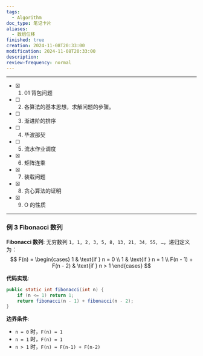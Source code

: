 ```yaml
---
tags:
  - Algorithm
doc_type: 笔记卡片
aliases:
  - 数组位移
finished: true
creation: 2024-11-08T20:33:00
modification: 2024-11-08T20:33:00
description: 
review-frequency: normal
---
```

---

- [x] 1. 01 背包问题
- [ ] 2. 各算法的基本思想，求解问题的步骤。
- [ ] 3. 渐进阶的排序
- [ ] 4. 毕波那契
- [ ] 5. 流水作业调度
- [x] 6. 矩阵连乘
- [x] 7. 装载问题
- [x] 8. 贪心算法的证明
- [x] 9. O 的性质

---

### 例 3 Fibonacci 数列

**Fibonacci 数列**:
无穷数列 `1, 1, 2, 3, 5, 8, 13, 21, 34, 55, …`，递归定义为：
$$
F(n) = 
\begin{cases} 
1 & \text{if } n = 0 \\ 
1 & \text{if } n = 1 \\ 
F(n - 1) + F(n - 2) & \text{if } n > 1 
\end{cases}
$$

**代码实现**:
```java
public static int fibonacci(int n) {
    if (n <= 1) return 1;
    return fibonacci(n - 1) + fibonacci(n - 2);
}
```

**边界条件**:
- `n = 0` 时，`F(n) = 1`
- `n = 1` 时，`F(n) = 1`
- `n > 1` 时，`F(n) = F(n-1) + F(n-2)`
